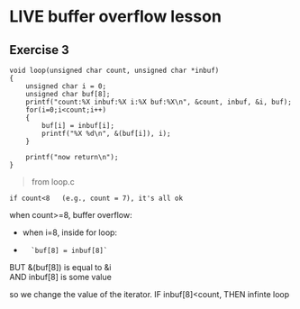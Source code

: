 # LIVE buffer overflow lesson
## Exercise 3

```
void loop(unsigned char count, unsigned char *inbuf)
{
	unsigned char i = 0;
	unsigned char buf[8];
	printf("count:%X inbuf:%X i:%X buf:%X\n", &count, inbuf, &i, buf);
	for(i=0;i<count;i++)
	{
		buf[i] = inbuf[i];
		printf("%X %d\n", &(buf[i]), i);
	}

	printf("now return\n");
}
```
> from loop.c

`if count<8   (e.g., count = 7), it's all ok`

when count>=8, buffer overflow:<br>
-   when i=8, inside for loop:<br>
-       `buf[8] = inbuf[8]`

BUT &(buf[8]) is equal to &i <br>
AND inbuf[8] is some value<br>

so we change the value of the iterator. IF inbuf[8]<count, THEN infinte loop